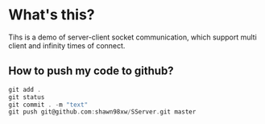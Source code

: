 # What's this?
Tihs is a demo of server-client socket communication, which support multi client and infinity times of connect.


## How to push my code to github? 
```c
git add .
git status
git commit . -m "text"
git push git@github.com:shawn98xw/SServer.git master
```